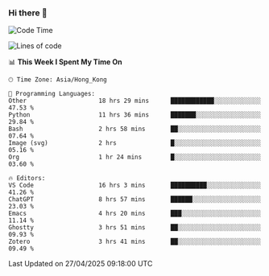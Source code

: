 ### Hi there 👋

<!--
**nicehiro/nicehiro** is a ✨ _special_ ✨ repository because its `README.md` (this file) appears on your GitHub profile.

Here are some ideas to get you started:

- 🔭 I’m currently working on ...
- 🌱 I’m currently learning ...
- 👯 I’m looking to collaborate on ...
- 🤔 I’m looking for help with ...
- 💬 Ask me about ...
- 📫 How to reach me: ...
- 😄 Pronouns: ...
- ⚡ Fun fact: ...
-->

<!--START_SECTION:waka-->
![Code Time](http://img.shields.io/badge/Code%20Time-590%20hrs%2056%20mins-blue)

![Lines of code](https://img.shields.io/badge/From%20Hello%20World%20I%27ve%20Written-1.7%20million%20lines%20of%20code-blue)

📊 **This Week I Spent My Time On** 

```text
🕑︎ Time Zone: Asia/Hong_Kong

💬 Programming Languages: 
Other                    18 hrs 29 mins      ████████████░░░░░░░░░░░░░   47.53 % 
Python                   11 hrs 36 mins      ███████░░░░░░░░░░░░░░░░░░   29.84 % 
Bash                     2 hrs 58 mins       ██░░░░░░░░░░░░░░░░░░░░░░░   07.64 % 
Image (svg)              2 hrs               █░░░░░░░░░░░░░░░░░░░░░░░░   05.16 % 
Org                      1 hr 24 mins        █░░░░░░░░░░░░░░░░░░░░░░░░   03.60 % 

🔥 Editors: 
VS Code                  16 hrs 3 mins       ██████████░░░░░░░░░░░░░░░   41.26 % 
ChatGPT                  8 hrs 57 mins       ██████░░░░░░░░░░░░░░░░░░░   23.03 % 
Emacs                    4 hrs 20 mins       ███░░░░░░░░░░░░░░░░░░░░░░   11.14 % 
Ghostty                  3 hrs 51 mins       ██░░░░░░░░░░░░░░░░░░░░░░░   09.93 % 
Zotero                   3 hrs 41 mins       ██░░░░░░░░░░░░░░░░░░░░░░░   09.49 % 
```


 Last Updated on 27/04/2025 09:18:00 UTC
<!--END_SECTION:waka-->
